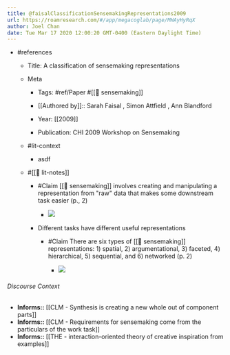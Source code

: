 ```yaml
---
title: @faisalClassificationSensemakingRepresentations2009
url: https://roamresearch.com/#/app/megacoglab/page/MHAyHyRqX
author: Joel Chan
date: Tue Mar 17 2020 12:00:20 GMT-0400 (Eastern Daylight Time)
---
```


- #references

    - Title: A classification of sensemaking representations

    - Meta

        - Tags: #ref/Paper #[[🧱 sensemaking]]

        - [[Authored by]]::  Sarah Faisal ,  Simon Attfield ,  Ann Blandford

        - Year: [[2009]]

        - Publication: CHI 2009 Workshop on Sensemaking

    - #lit-context

        - asdf

    - #[[📝 lit-notes]]

        - #Claim [[🧱 sensemaking]] involves creating and manipulating a representation from "raw" data that makes some downstream task easier (p., 2)

            - ![](https://firebasestorage.googleapis.com/v0/b/firescript-577a2.appspot.com/o/imgs%2Fapp%2Fmegacoglab%2FosMiML8L0k?alt=media&token=a4d9c131-d80d-4e8b-86c0-ca14cf62bca0)

        - Different tasks have different useful representations

            - #Claim There are six types of [[🧱 sensemaking]] representations: 1) spatial, 2) argumentational, 3) faceted, 4) hierarchical, 5) sequential, and 6) networked (p. 2)

                - ![](https://firebasestorage.googleapis.com/v0/b/firescript-577a2.appspot.com/o/imgs%2Fapp%2Fmegacoglab%2FqdcGCqArok?alt=media&token=e2779270-f193-4247-ad3f-6269f9152034)

###### Discourse Context

- **Informs::** [[CLM - Synthesis is creating a new whole out of component parts]]
- **Informs::** [[CLM - Requirements for sensemaking come from the particulars of the work task]]
- **Informs::** [[THE - interaction-oriented theory of creative inspiration from examples]]
